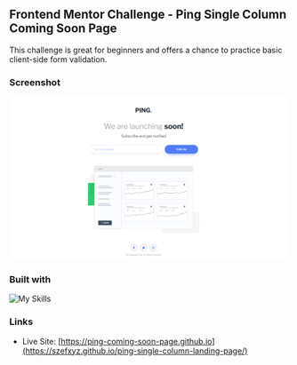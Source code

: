 ## Frontend Mentor Challenge - Ping Single Column Coming Soon Page

This challenge is great for beginners and offers a chance to practice basic client-side form validation.

### Screenshot

![](./screenshots//screenshot_desktop.png)

### Built with

![My Skills](https://skillicons.dev/icons?i=html,css,js)

### Links

- Live Site: [https://ping-coming-soon-page.github.io](https://szefxyz.github.io/ping-single-column-landing-page/)
